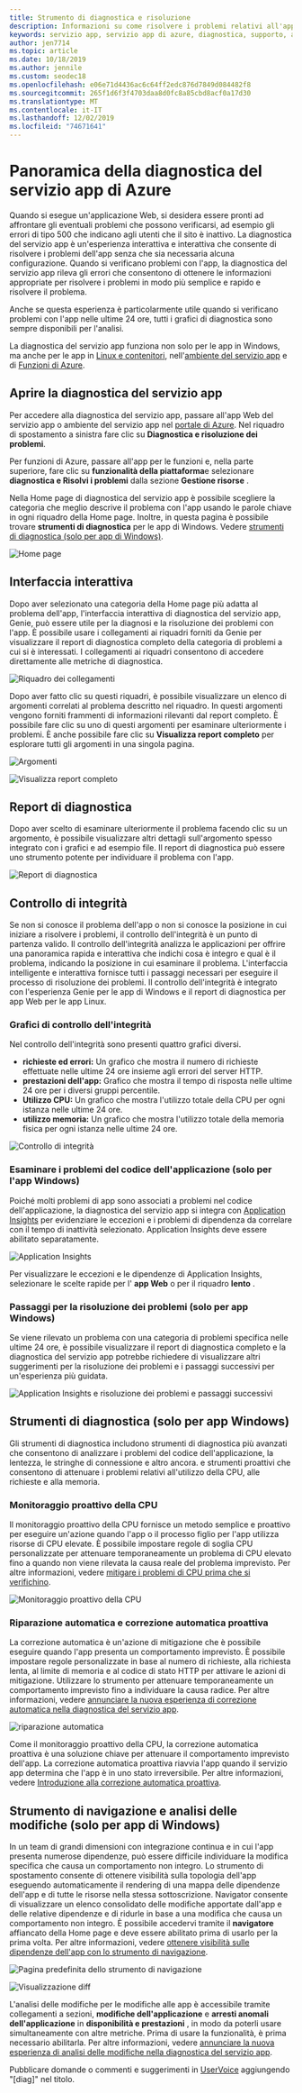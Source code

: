 ```yaml
---
title: Strumento di diagnostica e risoluzione
description: Informazioni su come risolvere i problemi relativi all'app in app Azure servizio con lo strumento di diagnostica e risoluzione nel portale di Azure.
keywords: servizio app, servizio app di azure, diagnostica, supporto, app web, risoluzione dei problemi, self-help
author: jen7714
ms.topic: article
ms.date: 10/18/2019
ms.author: jennile
ms.custom: seodec18
ms.openlocfilehash: e06e71d4436ac6c64ff2edc876d7849d084482f8
ms.sourcegitcommit: 265f1d6f3f4703daa8d0fc8a85cbd8acf0a17d30
ms.translationtype: MT
ms.contentlocale: it-IT
ms.lasthandoff: 12/02/2019
ms.locfileid: "74671641"
---
```

# <a name="azure-app-service-diagnostics-overview"></a>Panoramica della diagnostica del servizio app di Azure

Quando si esegue un'applicazione Web, si desidera essere pronti ad affrontare gli eventuali problemi che possono verificarsi, ad esempio gli errori di tipo 500 che indicano agli utenti che il sito è inattivo. La diagnostica del servizio app è un'esperienza interattiva e interattiva che consente di risolvere i problemi dell'app senza che sia necessaria alcuna configurazione. Quando si verificano problemi con l'app, la diagnostica del servizio app rileva gli errori che consentono di ottenere le informazioni appropriate per risolvere i problemi in modo più semplice e rapido e risolvere il problema.

Anche se questa esperienza è particolarmente utile quando si verificano problemi con l'app nelle ultime 24 ore, tutti i grafici di diagnostica sono sempre disponibili per l'analisi.

La diagnostica del servizio app funziona non solo per le app in Windows, ma anche per le app in [Linux e contenitori](https://docs.microsoft.com/azure/app-service/containers/app-service-linux-intro), nell'[ambiente del servizio app](https://docs.microsoft.com/azure/app-service/environment/intro) e di [Funzioni di Azure](https://docs.microsoft.com/azure/azure-functions/functions-overview).

## <a name="open-app-service-diagnostics"></a>Aprire la diagnostica del servizio app

Per accedere alla diagnostica del servizio app, passare all'app Web del servizio app o ambiente del servizio app nel [portale di Azure](https://portal.azure.com). Nel riquadro di spostamento a sinistra fare clic su **Diagnostica e risoluzione dei problemi**.

Per funzioni di Azure, passare all'app per le funzioni e, nella parte superiore, fare clic su **funzionalità della piattaforma**e selezionare **diagnostica e Risolvi i problemi** dalla sezione **Gestione risorse** .

Nella Home page di diagnostica del servizio app è possibile scegliere la categoria che meglio descrive il problema con l'app usando le parole chiave in ogni riquadro della Home page. Inoltre, in questa pagina è possibile trovare **strumenti di diagnostica** per le app di Windows. Vedere [strumenti di diagnostica (solo per app di Windows)](#diagnostic-tools-only-for-windows-app).

![Home page](./media/app-service-diagnostics/app-service-diagnostics-homepage-1.png)

## <a name="interactive-interface"></a>Interfaccia interattiva

Dopo aver selezionato una categoria della Home page più adatta al problema dell'app, l'interfaccia interattiva di diagnostica del servizio app, Genie, può essere utile per la diagnosi e la risoluzione dei problemi con l'app. È possibile usare i collegamenti ai riquadri forniti da Genie per visualizzare il report di diagnostica completo della categoria di problemi a cui si è interessati. I collegamenti ai riquadri consentono di accedere direttamente alle metriche di diagnostica.

![Riquadro dei collegamenti](./media/app-service-diagnostics/tile-shortcuts-2.png)

Dopo aver fatto clic su questi riquadri, è possibile visualizzare un elenco di argomenti correlati al problema descritto nel riquadro. In questi argomenti vengono forniti frammenti di informazioni rilevanti dal report completo. È possibile fare clic su uno di questi argomenti per esaminare ulteriormente i problemi. È anche possibile fare clic su **Visualizza report completo** per esplorare tutti gli argomenti in una singola pagina.

![Argomenti](./media/app-service-diagnostics/application-logs-insights-3.png)

![Visualizza report completo](./media/app-service-diagnostics/view-full-report-4.png)

## <a name="diagnostic-report"></a>Report di diagnostica

Dopo aver scelto di esaminare ulteriormente il problema facendo clic su un argomento, è possibile visualizzare altri dettagli sull'argomento spesso integrato con i grafici e ad esempio file. Il report di diagnostica può essere uno strumento potente per individuare il problema con l'app.

![Report di diagnostica](./media/app-service-diagnostics/full-diagnostic-report-5.png)

## <a name="health-checkup"></a>Controllo di integrità

Se non si conosce il problema dell'app o non si conosce la posizione in cui iniziare a risolvere i problemi, il controllo dell'integrità è un punto di partenza valido. Il controllo dell'integrità analizza le applicazioni per offrire una panoramica rapida e interattiva che indichi cosa è integro e qual è il problema, indicando la posizione in cui esaminare il problema. L'interfaccia intelligente e interattiva fornisce tutti i passaggi necessari per eseguire il processo di risoluzione dei problemi. Il controllo dell'integrità è integrato con l'esperienza Genie per le app di Windows e il report di diagnostica per app Web per le app Linux.

### <a name="health-checkup-graphs"></a>Grafici di controllo dell'integrità

Nel controllo dell'integrità sono presenti quattro grafici diversi.

- **richieste ed errori:** Un grafico che mostra il numero di richieste effettuate nelle ultime 24 ore insieme agli errori del server HTTP.
- **prestazioni dell'app:** Grafico che mostra il tempo di risposta nelle ultime 24 ore per i diversi gruppi percentile.
- **Utilizzo CPU:** Un grafico che mostra l'utilizzo totale della CPU per ogni istanza nelle ultime 24 ore.  
- **utilizzo memoria:** Un grafico che mostra l'utilizzo totale della memoria fisica per ogni istanza nelle ultime 24 ore.

![Controllo di integrità](./media/app-service-diagnostics/health-checkup-6.png)

### <a name="investigate-application-code-issues-only-for-windows-app"></a>Esaminare i problemi del codice dell'applicazione (solo per l'app Windows)

Poiché molti problemi di app sono associati a problemi nel codice dell'applicazione, la diagnostica del servizio app si integra con [Application Insights](https://docs.microsoft.com/azure/azure-monitor/app/app-insights-overview) per evidenziare le eccezioni e i problemi di dipendenza da correlare con il tempo di inattività selezionato. Application Insights deve essere abilitato separatamente.

![Application Insights](./media/app-service-diagnostics/application-insights-7.png)

Per visualizzare le eccezioni e le dipendenze di Application Insights, selezionare le scelte rapide per l' **app Web** o per il riquadro **lento** .

### <a name="troubleshooting-steps-only-for-windows-app"></a>Passaggi per la risoluzione dei problemi (solo per app Windows)

Se viene rilevato un problema con una categoria di problemi specifica nelle ultime 24 ore, è possibile visualizzare il report di diagnostica completo e la diagnostica del servizio app potrebbe richiedere di visualizzare altri suggerimenti per la risoluzione dei problemi e i passaggi successivi per un'esperienza più guidata.

![Application Insights e risoluzione dei problemi e passaggi successivi](./media/app-service-diagnostics/troubleshooting-and-next-steps-8.png)

## <a name="diagnostic-tools-only-for-windows-app"></a>Strumenti di diagnostica (solo per app Windows)

Gli strumenti di diagnostica includono strumenti di diagnostica più avanzati che consentono di analizzare i problemi del codice dell'applicazione, la lentezza, le stringhe di connessione e altro ancora. e strumenti proattivi che consentono di attenuare i problemi relativi all'utilizzo della CPU, alle richieste e alla memoria.

### <a name="proactive-cpu-monitoring"></a>Monitoraggio proattivo della CPU

Il monitoraggio proattivo della CPU fornisce un metodo semplice e proattivo per eseguire un'azione quando l'app o il processo figlio per l'app utilizza risorse di CPU elevate. È possibile impostare regole di soglia CPU personalizzate per attenuare temporaneamente un problema di CPU elevato fino a quando non viene rilevata la causa reale del problema imprevisto. Per altre informazioni, vedere [mitigare i problemi di CPU prima che si verifichino](https://azure.github.io/AppService/2019/10/07/Mitigate-your-CPU-problems-before-they-even-happen.html).

![Monitoraggio proattivo della CPU](./media/app-service-diagnostics/proactive-cpu-monitoring-9.png)

### <a name="auto-healing-and-proactive-auto-healing"></a>Riparazione automatica e correzione automatica proattiva

La correzione automatica è un'azione di mitigazione che è possibile eseguire quando l'app presenta un comportamento imprevisto. È possibile impostare regole personalizzate in base al numero di richieste, alla richiesta lenta, al limite di memoria e al codice di stato HTTP per attivare le azioni di mitigazione. Utilizzare lo strumento per attenuare temporaneamente un comportamento imprevisto fino a individuare la causa radice. Per altre informazioni, vedere [annunciare la nuova esperienza di correzione automatica nella diagnostica del servizio app](https://azure.github.io/AppService/2018/09/10/Announcing-the-New-Auto-Healing-Experience-in-App-Service-Diagnostics.html).

![riparazione automatica](./media/app-service-diagnostics/auto-healing-10.png)

Come il monitoraggio proattivo della CPU, la correzione automatica proattiva è una soluzione chiave per attenuare il comportamento imprevisto dell'app. La correzione automatica proattiva riavvia l'app quando il servizio app determina che l'app è in uno stato irreversibile. Per altre informazioni, vedere [Introduzione alla correzione automatica proattiva](https://azure.github.io/AppService/2017/08/17/Introducing-Proactive-Auto-Heal.html).

## <a name="navigator-and-change-analysis-only-for-windows-app"></a>Strumento di navigazione e analisi delle modifiche (solo per app di Windows)

In un team di grandi dimensioni con integrazione continua e in cui l'app presenta numerose dipendenze, può essere difficile individuare la modifica specifica che causa un comportamento non integro. Lo strumento di spostamento consente di ottenere visibilità sulla topologia dell'app eseguendo automaticamente il rendering di una mappa delle dipendenze dell'app e di tutte le risorse nella stessa sottoscrizione. Navigator consente di visualizzare un elenco consolidato delle modifiche apportate dall'app e delle relative dipendenze e di ridurle in base a una modifica che causa un comportamento non integro. È possibile accedervi tramite il **navigatore** affiancato della Home page e deve essere abilitato prima di usarlo per la prima volta. Per altre informazioni, vedere [ottenere visibilità sulle dipendenze dell'app con lo strumento di navigazione](https://azure.github.io/AppService/2019/08/06/Bring-visibility-to-your-app-and-its-dependencies-with-Navigator.html).

![Pagina predefinita dello strumento di navigazione](./media/app-service-diagnostics/navigator-default-page-11.png)

![Visualizzazione diff](./media/app-service-diagnostics/diff-view-12.png)

L'analisi delle modifiche per le modifiche alle app è accessibile tramite collegamenti a sezioni, **modifiche dell'applicazione** e **arresti anomali dell'applicazione** in **disponibilità e prestazioni** , in modo da poterli usare simultaneamente con altre metriche. Prima di usare la funzionalità, è prima necessario abilitarla. Per altre informazioni, vedere [annunciare la nuova esperienza di analisi delle modifiche nella diagnostica del servizio app](https://azure.github.io/AppService/2019/05/07/Announcing-the-new-change-analysis-experience-in-App-Service-Diagnostics-Analysis.html).

Pubblicare domande o commenti e suggerimenti in [UserVoice](https://feedback.azure.com/forums/169385-web-apps) aggiungendo "[diag]" nel titolo.
